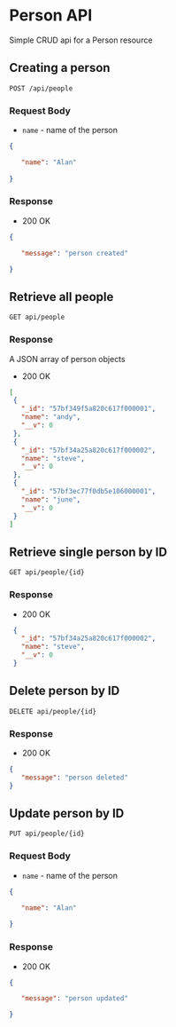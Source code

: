 Person API
==========

Simple CRUD api for a Person resource

Creating a person
-----------------

```shell
POST /api/people
```

### Request Body
* `name` - name of the person
```json
{  

   "name": "Alan"
   
}
```

### Response
+ 200 OK
```json
{

   "message": "person created"

}
```


Retrieve all people
------------------

```shell
GET api/people
```
### Response
A JSON array of person objects

+ 200 OK
```json
[
 {
   "_id": "57bf349f5a820c617f000001",
   "name": "andy",
   "__v": 0
 },
 {
   "_id": "57bf34a25a820c617f000002",
   "name": "steve",
   "__v": 0
 },
 {
   "_id": "57bf3ec77f0db5e106000001",
   "name": "june",
   "__v": 0
 }
]
```

Retrieve single person by ID
----------------------------
```shell
GET api/people/{id}
```
### Response
+ 200 OK
```json
 {
   "_id": "57bf34a25a820c617f000002",
   "name": "steve",
   "__v": 0
 }
```

Delete person by ID
-------------------
```shell
DELETE api/people/{id}
```
### Response
+ 200 OK
```json
{ 
   "message": "person deleted"
}
```

Update person by ID
-------------------
```shell
PUT api/people/{id}
```

### Request Body
* `name` - name of the person
```json
{  

   "name": "Alan"
   
}
```

### Response
+ 200 OK
```json
{

   "message": "person updated"

}
```
